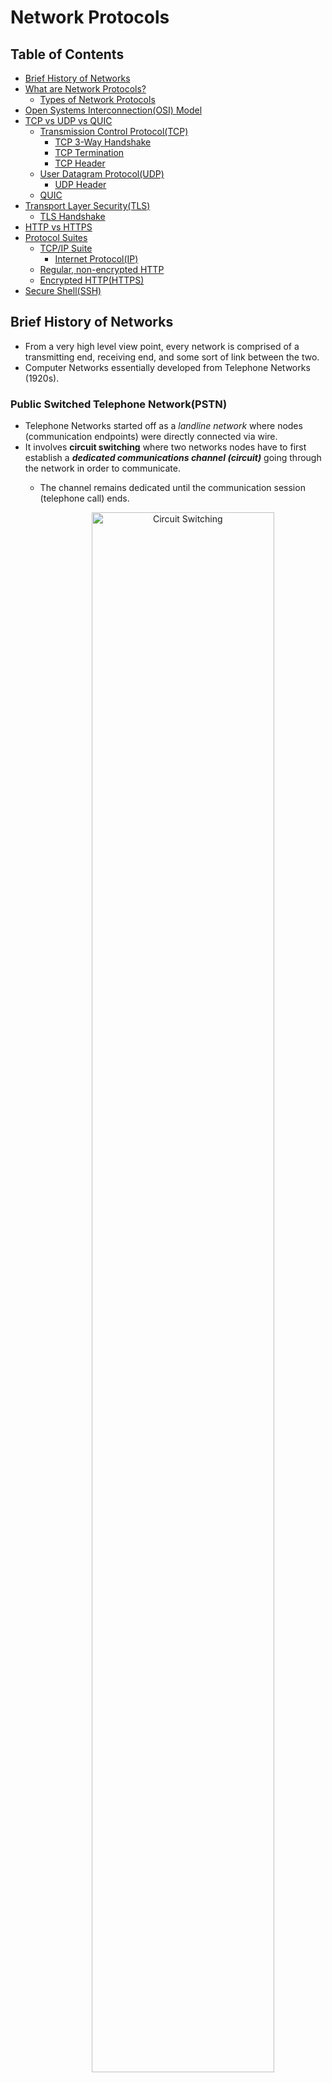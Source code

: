 # Network Protocols

## Table of Contents
- [Brief History of Networks](#brief-history-of-networks)
- [What are Network Protocols?](#what-are-network-protocols)
  - [Types of Network Protocols](#types-of-network-protocols)
- [Open Systems Interconnection(OSI) Model](#open-systems-interconnectionosi-model)
- [TCP vs UDP vs QUIC](#tcp-vs-udp-vs-quic)
  - [Transmission Control Protocol(TCP)](#transmission-control-protocoltcp)
    - [TCP 3-Way Handshake](#tcp-3-way-handshake)
    - [TCP Termination](#tcp-termination)
    - [TCP Header](#tcp-header)
  - [User Datagram Protocol(UDP)](#user-datagram-protocoludp)
    - [UDP Header](#udp-header)
  - [QUIC](#quic)
- [Transport Layer Security(TLS)](#transport-layer-securitytls)
  - [TLS Handshake](#tls-handshake)
- [HTTP vs HTTPS](#http-vs-https)
- [Protocol Suites](#protocol-suites)
  - [TCP/IP Suite](#tcpip-suite)
    - [Internet Protocol(IP)](#internet-protocolip)
  - [Regular, non-encrypted HTTP](#regular-non-encrypted-http)
  - [Encrypted HTTP(HTTPS)](#encrypted-httphttps)
- [Secure Shell(SSH)](#secure-shellssh)

## Brief History of Networks
- From a very high level view point, every network is comprised of a transmitting end, receiving end, and some sort of link between the two.
- Computer Networks essentially developed from Telephone Networks (1920s).
### Public Switched Telephone Network(PSTN)
- Telephone Networks started off as a _landline network_ where nodes (communication endpoints) were directly connected via wire.
- It involves **circuit switching** where two networks nodes have to first establish a **_dedicated communications channel (circuit)_** going through the network in order to communicate.
  - The channel remains dedicated until the communication session (telephone call) ends.

    <p align="center">
      <img src="https://cdn.comparitech.com/wp-content/uploads/2019/03/Circuit-Switching-1024x427.jpg" alt="Circuit Switching" width="80%"/>
    </p>

### Computer Network (Internet)
- It involves **packet switching** where two network nodes communicate by sending/receiving packets on an existing connection.
  - i.e. data is transmitted in packets that go through the different nodes in the network to arrive at the targetted network node (without dedicated circuits).

  <p align="center">
    <img src="https://learningcontent.cisco.com/images/Fig3_SegmentRouting.png" alt="Packet Switching" width="80%"/>
  </p>

## What are Network Protocols?
> A network protocol is an accepted set of rules that govern data communication between different devices in the network. It determines what is being communicated, how it is being communicated, and when it is being communicated. It permits connected devices to communicate with each other, irrespective of internal and structural differences. | GeeksforGeeks

### Types of Network Protocols
- There are largely three major categories.
#### Communication
- Network communication protocols formally describe the rules and format by which data is transferred over the network.
- They handle syntax, semantics, error detection, synchronization and authentication.
- Ex: HTTP, TCP/IP.
#### Management
- Network management protocols help define procedures and policies used to monitor, manage and maintain your computer network, and help communicate these needs across the network to ensure stable communication and optimal performance across the board.
- Ex: ICMP, SNMP, FTP.
#### Security
- Network security protocols secure the data in transit over the network.
- They also determine how the network secures data from unauthorized extraction attemptions.
- They primarily depend on encryption to secure data.
- Ex: HTTPS, SSL, TLS.

## Open Systems Interconnection(OSI) Model
- The OSI model _attempts_ to represent the abstract layers of communication between computing systems.

<p align="center">
  <img src="https://www.tech-faq.com/wp-content/uploads/2009/01/osimodel.png" alt="OSI Model" width="50%" />
</p>

- **Application**
  - The Application Layer involves high-level protocols for human-computer interaction.
    - i.e. the actual message being sent.
  - Browsers rely on this layer to initiate communication.
  - Ex: HTTP/HTTPS, SMTP.
  - Data Unit: data
- **Presentation**
  - The Presentation Layer is responsible for:
    - Translating incoming data to a format that the receiver can understand.
    - Encrypting/Decrypting the data.
    - Compressing data, which was received from the Application Layer, before passing it on to the Session Layer.
  - Data Unit: data
- **Session**
  - The Session Layer is responsible for establishing and maintaining sessions and ports for continuous transmissions between the two network nodes.
  - Data Unit: data
- **Transport**
  - The Transport Layer is responsible for actually transmitting the data segments between endpoints on the network.
    - These may be connection-oriented or connectionless.
  - Ex: TCP, UDP.
  - Data Unit: segment or datagram.
- **Network**
  - The Network Layer is responsible for deciding the actual path on the network that the data will pass through.
  - Ex: IP.
  - Data Unit: packet
- **Data Link**
  - The Data Link Layer is responsible for the node-to-node transmission of data.
  - Data Unit: frame
- **Physical**
  - The Physical Layer is responsible for the transmission of raw bit streams over the physical connection between devices (cables/wires).
  - Data Unit: bit

## TCP vs UDP vs QUIC
- TCP, UDP, and QUIC are different transport layer protocols.
- _These protocols are the first protocol that a client and server establish before actually transmitting data._
### Transmission Control Protocol(TCP)
- **TCP is a connection-oriented protocol that first establishes a reliable virtual-circuit connection between two applications before starting data transmission.**
  - i.e. end-to-end connection.
- In TCP, data is sent as a stream of bytes, where they are received in the order that they were sent in.
- TCP is useful for web browsing, email, file transfer, etc.
#### TCP 3-Way Handshake
- TCP: before anything, the client and server first "discuss" the parameters of the connection.
- This is done through the use of three messages: SYN, SYN + ACK, ACK.
  - SYN: Synchronized sequence numbers.
  - ACK: Acknowledgement

<p align="center">
  <img src="https://raw.githubusercontent.com/Kakamotobi/Learned/main/Computer%20Network/refImg/tcp-handshake.png" alt="TCP 3-Way Handshake" width="80%" />
</p>

1. The client sends a SYN(n) packet to the server.
2. The server receives the client's SYN(n) packet and then sends SYN(k) and ACK(n+1) packets to the client.
   - _The client receives the ACK(n+1) packet and confirms that the server was indeed the recipient of its SYN(n) packet._
3. The client sends an ACK(k+1) packet to the server.
   - _The server receives the ACK(k+1) packet and confirms that the client was indeed the recipient of its SYN(k) packet._
   - The TCP socket connection is established.
#### TCP Termination
- a.k.a. **TCP 4-Way Handshake**
- When terminating a TCP connection, a 4-way handshake is used.

<p align="center">
  <img src="https://raw.githubusercontent.com/Kakamotobi/Learned/main/Computer%20Network/refImg/tcp-termination.png" alt="TCP Connection Termination" width="80%" />
</p>

1. The client sends a FIN(f) packet to the server.
2. The server receives the client's FIN(f) packet and then sends an ACK(f+1) packet to the client.
   - _The client receives the ACK(f+1) packet and confirms that the server was indeed the recipient of its FIN(f) packet._
3. The server then continues to send a FIN(j) packet to the client.
   - _The server waits for the application to be ready to close and then sends the FIN packet._
4. The client receives the server's FIN(j) packet and then sends an ACK(j+1) packet to the server.
   - _The server receives the ACK(j+1) packet and confirms that the client was indeed the recipient of its FIN(j) packet._
   - The TCP connection is successfully terminated.
#### TCP Header
<p align="center">
  <img src="https://raw.githubusercontent.com/Kakamotobi/Learned/main/Computer%20Network/refImg/tcp-header.png" alt="TCP Header" width="80%" />
</p>

- **Source Port**
  - The port number of the sender (Ex: client).
- **Destination Port**
  - The port number of the receiver (Ex: server).
- **Sequence Number**
  - Indicates how much data is sent during the TCP session.
  - The initial sequence number (SYN) is a random 32-bit value.
- **Acknowledgement Number**
  - The ACK packet is a 32-bit field value that is the SYN packet incremented by 1.
  - The receiver sends this back to the sender in order to get the next TCP segment.
- **Header Length**
  - a.k.a. **Data Offset(DO)**
  - The _data offset_ field, which indicates the length of the TCP header, which in turn reveals where the actual data begins.
- **Reserved**
  - Unused bits that are always set to 0.
- **Flags**
  - URG
    - Indicates whether the Urgent Pointer field is filled or not.
    - i.e. indicating whether the data should be prioritized over other data or not.
  - ACK
    - Indicates whether the Acknowledgement Number field is filled or not.
  - PSH
    - Indicates that the buffered data should be "pushed" to the OS asap.
    - i.e. if the PSH flag is `1`, it means there is no more connected segments.
  - RST
    - Indicates that the connection should be reset.
    - i.e. the connection should be terminated right away, usually due to some unrecoverable errors.
  - SYN
    - Indicates to synchronize the sequence numbers.
    - Only the first packet sent from each end should have this flag on.
  - FIN
    - Used to end the connection.
    - Since TCP is full duplex, both parties have to use this flag to end the connection.
- **Window**
  - Specifies the number of bytes that can be transmitted at once.
  - The receiver uses this to inform the sender that it
- **Checksum**
  - Used to check for any errors in the TCP header and payload.
- **Urgent Pointer**
  - Indicates the offset from the Sequence Number for the last urgent data byte.
- **Options**
  - An optional field to specify any additional information.
### User Datagram Protocol(UDP)
- a.k.a. "fire and forget" protocol.
- **UDP is a connectionless protocol, based on unreliable datagrams, that does not establish any connection between two applications before starting data transmission.**
  - _Datagram_ is a transfer unit (consisting header and payload sections) for connectionless communication services within a network that uses packet-switching.
- Data is transmitted link by link (no end-to-end connection).
  - i.e. it does not establish a session.
  - i.e. the transmitting computer simply sends the data but does not make sure the data is received by the receiving computer.
- There is no guarantee that the data is successfully transmitted (data can be lost, duplicated, arrive out of order). Therefore, UDP is faster than TCP.
- UDP is useful for broadcasting, video streaming, multiplayer games, etc.
#### UDP Header
<p align="center">
  <img src="https://raw.githubusercontent.com/Kakamotobi/Learned/main/Computer%20Network/refImg/udp-header.png" alt="UDP Header" width="80%" />
</p>

### QUIC
- QUIC is a combination of TCP and UDP features, and hence result to lower latency and quicker loads.
- QUIC improves performance of by establishing several multiplexed connections between the two endpoints using UDP.
- QUIC packets are encapsulated on top of UDP datagrams; meaning that QUIC streams are delivered independently.
  - Therefore, one lost packet does not affect the others.
#### QUIC Connection
- _QUIC combines the **TCP 3-Way Handshake** and the **TLS1.3 Handshake**._
  - i.e. the transport and crypto protocols are combined into one, which allows for the connection to be established in just one round trip.

<p align="center">
  <img src="https://blog.cloudflare.com/content/images/2018/07/http-request-over-quic@2x.png" alt="QUIC Handshake" width="60%" />
</p>

1) The client sends a connection request (QUIC Initial, Client Hello) to the server.
2) The server sends a connection response (QUIC Initial, Server Hello) to the client.
3) The client sends a confirmation (Client Finished) to the server.

## Transport Layer Security(TLS)
> The TLS protocol aims primarily to provide cryptography, including privacy (confidentiality), integrity, and authenticity through the use of certificates, between two or more communicating computer applications. | Wikipedia
- TLS is an upgraded version of Secure Sockets Layer(SSL).
### TLS Handshake
- The TLS handshake refers to the exchange of messages between the client and server to identify and verify each other, then establish the encryption algorithms and session keys to be used.
- The TLS handshake serves to start off the communication session between the client and server.
- The TLS handshake is fundamental to HTTPS.
  - Therefore, it also occurs during API calls.
#### The Process
- TLS 1.3, which was finalized in 2018, reduces the handshake to one round trip as to two round trips in TLS 1.2, thereby improving latency.
##### TLS 1.2
<p align="center">
  <img src="https://github.com/Kakamotobi/Learned/blob/main/Computer%20Network/refImg/tls1.2.png" alt="TLS 1.2" width="80%" />
</p>

1) The client initiates the handshake by sending a "client hello" message along with its TLS version, cipher algorithms and data compression methods that it supports, and a string of random bytes (client random) to the server.
2) In response, the server sends a "server hello" message along with the TLS version, the selected cipher algorithm and compression method, its public certificate (containing the server's public key), and a string of random bytes (server random) to the client.
3) The client verifies the server's certificate against its trusted Certificate Authorities(CAs). If the certificate can be trusted, the client generates and sends one more string of random bytes called *premaster secret* that has been encrypted with the server's public key. This string can only be decrypted with the private key on the server. The client sends a "finished" message.
4) The server decrypts the premaster secret using its private key. At this point, both the client and the server have the same master secrets that are generated using the client random, server random, and the premaster secret. *Subsequent communications between the client and server are encrypted with this master secret.* The server sends a "finished" messaged.
##### TLS 1.3
<p align="center">
  <img src="https://github.com/Kakamotobi/Learned/blob/main/Computer%20Network/refImg/tls1.3.png" alt="TLS 1.3" width="80%" />
</p>

1. The client initiates the handshake by sending a "client hello" message along with its TLS version, cipher alogrithms, data compression methods that it supports, a string of random bytes (client random), and a client key share.
2. The server generates the premaster secret using the client key share and server key share (that it just generated). It then generates the master secret using the client random, server random (that it just generated), and premaster secret. The server sends a "server hello" message along with the TLS version, the selected cipher algorithm and compression method, the server random, and server key share.
3. The client generates the premaster secret using the client key share and server key share. It then generates the master secret using the client random, server random, and premaster secret. *Subsequent communications between the client and server are encrypted with this master secret.*

## HTTP vs HTTPS
### Hypertext Transfer Protocol (HTTP)
- An application layer protocol that allows for the communication between different systems (most commonly used to transfer data from a web server to a browser to allow users to view web pages).
- Information that flows from server to browser is not encrypted, which means it can easily be stolen.
### Hypertext Transfer Protocol Secure (HTTPS)
- Uses an **SSL certificate** or **TLS certificate** to create a secure encrypted connection between the server and the browser, thereby protecting potentially sensitive information from being stolen as it is transferred between the server and the browser.
- Crucial especially for websites requiring sensitive data (ex: credit card info, password).
- Can also boost SEO efforts.
- It is required for Accelerated Mobile Pages (AMP).
  - AMP: a way to load content onto mobile devices at a much faster rate.
### Mixed Content
> An HTTPS page that includes content fetched using cleartext HTTP is called a **mixed content page**. Pages like this are only partially encrypted, leaving the unencrypted content accessible to sniffers and man-in-the-middle attackers. That leaves the pages unsafe.
- Fix: serve all the content as HTTPS instead of HTTP (http:// --> https://).

## Protocol Suites
### TCP/IP Suite
- "TCP/IP" simply refers to a large family/set of protocols.
  - It is called so simply because TCP and IP are the two most important protocols in this set of protocols.
- In the TCP/IP model, the Application, Presentation, Session Layers are integrated as a single layer as "Application Layer".

<p align="center">
  <img src="https://raw.githubusercontent.com/Kakamotobi/Learned/main/Computer%20Network/refImg/tcpip.png" alt="TCP/IP Illustration" width="80%" />
</p>

#### Internet Protocol(IP)
- IP is a network layer protocol.
- It provides a datagram service between applications, which supports both TCP and UDP.
- IP is used to identify different computers on the network by signing each computer a unique IP address.
### Regular, non-encrypted HTTP
| Layer               | Protocol |
| ------------------- | -------- |
| Application         | HTTP     |
| Transport           | TCP/UDP  |
| Internet or Network | IP       |
| Link or Data Link   | Ethernet |
### Encrypted HTTP(HTTPS)
<table>
  <thead>
    <tr>
      <th>Layer</th>
      <th>Protocol</th>
    </tr>
  </thead>
  <tbody>
    <tr>
      <td rowspan=2>Application</td>
      <td>HTTPS</td>
    </tr>
    <tr>
      <td>TLS/SSL</td>
    </tr>
    <tr>
      <td>Transport</td>
      <td>TCP/UDP</td>
    </tr>
    <tr>
      <td>Internet or Network</td>
      <td>IP</td>
    </tr>
    <tr>
      <td>Link or Data Link</td>
      <td>Ethernet</td>
    </tr>
  </tbody>
</table>

## Secure Shell(SSH)
> The SSH protocol uses encryption to secure the connection between a client and a server. All user authentication, commands, output, and file transfers are encrypted to protect against attacks in the network. | SSH Academy

- SSH is used for remote login and command-line execution.
- SSH works by an SSH client connecting to an SSH server (called SSHD).

<p align="center">
  <img src="https://www.ssh.com/hubfs/Imported_Blog_Media/SSH_simplified_protocol_diagram-2.png" alt="SSH Key-based Authentication" width="80%" />
</p>

## Reference
[Telephone network](https://en.wikipedia.org/wiki/Telephone_network)  
[Introduction to Segment Routing - Cisco](https://learningnetwork.cisco.com/s/blogs/a0D3i000002SKP6EAO/introduction-to-segment-routing)  

[Types of Network Protocols and Their Uses - GeeksforGeeks](https://www.geeksforgeeks.org/types-of-network-protocols-and-their-uses/)  

[OSI model - Wikipedia](https://en.wikipedia.org/wiki/OSI_model)  
[What is the OSI Model? | Cloudfarez](https://www.cloudflare.com/learning/ddos/glossary/open-systems-interconnection-model-osi/)  
[The OSI Model – What It Is; Why It Matters; Why It Doesn’t Matter. - Tech-FAQ](https://www.tech-faq.com/osi-model.html)  

[Transmission Control Protocol - Wikipedia](https://en.wikipedia.org/wiki/Transmission_Control_Protocol)  
[TCP 3-Way Handshake Process - GeeksforGeeks](https://www.geeksforgeeks.org/tcp-3-way-handshake-process/)  
[Why TCP Connect Termination Need 4-Way-Handshake? - GeeksforGeeks](https://www.geeksforgeeks.org/why-tcp-connect-termination-need-4-way-handshake/)  
[User Datagram Protocol](https://en.wikipedia.org/wiki/User_Datagram_Protocol)  
[Datagram - Wikipedia](https://en.wikipedia.org/wiki/Datagram)  
[TCP/IP TCP, UDP, and IP protocols - IBM Documentation](https://www.ibm.com/docs/en/zos/2.2.0?topic=internets-tcpip-tcp-udp-ip-protocols)  
[Modernizing the internet with HTTP/3 and QUIC | Fastly](https://www.fastly.com/blog/modernizing-the-internet-with-http3-and-quic)  
[HTTP 3 Explained - YouTube](https://www.youtube.com/watch?v=ai8cf0hZ9cQ&ab_channel=High-PerformanceProgramming)  

[Mixed content - Web security | MDN](https://developer.mozilla.org/en-US/docs/Web/Security/Mixed_content)  
[Transport Layer Security - Wikipedia](https://en.wikipedia.org/wiki/Transport_Layer_Security)  
[An overview of the SSL or TLS handshake - IBM Documentation](https://www.ibm.com/docs/en/ibm-mq/7.5?topic=ssl-overview-tls-handshake)  
[What happens in a TLS handshake? | SSL Handshake](https://www.cloudflare.com/learning/ssl/what-happens-in-a-tls-handshake/#:~:text=A%20TLS%20handshake%20is%20the,and%20agree%20on%20session%20keys.)  
[TLS 1.2 and TLS 1.3 Handshake Walkthrough | by Carson | Medium](https://cabulous.medium.com/tls-1-2-andtls-1-3-handshake-walkthrough-4cfd0a798164)  
[security - Difference between HTTPS and SSL - Stack Overflow](https://stackoverflow.com/questions/6093430/difference-between-https-and-ssl)  
[HTTP vs HTTPS](https://seopressor.com/blog/http-vs-https/)  

[What is SSH (Secure Shell)? | SSH Academy](https://www.ssh.com/academy/ssh)  
